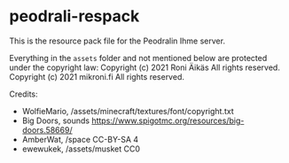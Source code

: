 # peodrali-respack

This is the resource pack file for the Peodralin Ihme server.

Everything in the `assets` folder and not mentioned below are protected under the copyright law:
Copyright (c) 2021 Roni Äikäs All rights reserved.
Copyright (c) 2021 mikroni.fi All rights reserved.

Credits:
- WolfieMario, /assets/minecraft/textures/font/copyright.txt
- Big Doors, sounds https://www.spigotmc.org/resources/big-doors.58669/
- AmberWat, /space CC-BY-SA 4
- ewewukek, /assets/musket CC0
